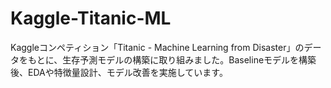 # Kaggle-Titanic-ML
Kaggleコンペティション「Titanic - Machine Learning from Disaster」のデータをもとに、生存予測モデルの構築に取り組みました。Baselineモデルを構築後、EDAや特徴量設計、モデル改善を実施しています。
